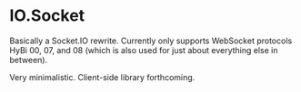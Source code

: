 IO.Socket
=========

Basically a Socket.IO rewrite. Currently only supports WebSocket
protocols HyBi 00, 07, and 08 (which is also used for just about
everything else in between).

Very minimalistic. Client-side library forthcoming.
